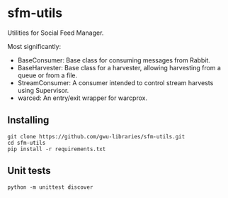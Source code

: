 # sfm-utils
Utilities for Social Feed Manager.

Most significantly:

* BaseConsumer: Base class for consuming messages from Rabbit.
* BaseHarvester: Base class for a harvester, allowing harvesting from a queue or from a file.
* StreamConsumer: A consumer intended to control stream harvests using Supervisor.
* warced: An entry/exit wrapper for warcprox.

## Installing
    git clone https://github.com/gwu-libraries/sfm-utils.git
    cd sfm-utils
    pip install -r requirements.txt

## Unit tests

    python -m unittest discover